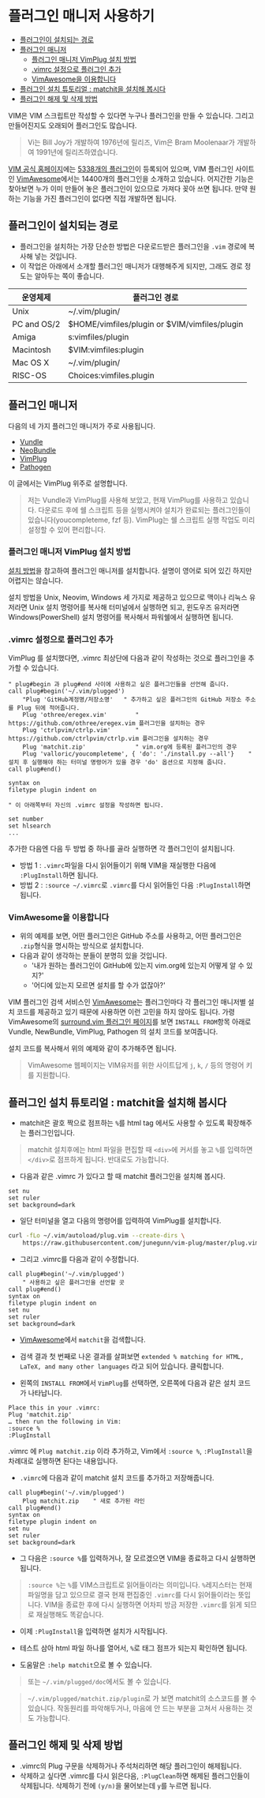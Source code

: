 # 플러그인 매니저 사용하기

* [플러그인이 설치되는 경로](#플러그인이-설치되는-경로)
* [플러그인 매니저](#플러그인-매니저)
    * [플러그인 매니저 VimPlug 설치 방법](#플러그인-매니저-vimplug-설치-방법)
    * [.vimrc 설정으로 플러그인 추가](#vimrc-설정으로-플러그인-추가)
    * [VimAwesome을 이용합니다](#vimawesome을-이용합니다)
* [플러그인 설치 튜토리얼 : matchit을 설치해 봅시다](#플러그인-설치-튜토리얼--matchit을-설치해-봅시다)
* [플러그인 해제 및 삭제 방법](#플러그인-해제-및-삭제-방법)

VIM은 VIM 스크립트만 작성할 수 있다면 누구나 플러그인을 만들 수 있습니다.
그리고 만들어진지도 오래되어 플러그인도 많습니다.

> Vi는 Bill Joy가 개발하여 1976년에 릴리즈, Vim은 Bram Moolenaar가 개발하여 1991년에 릴리즈하였습니다.

[VIM 공식 홈페이지](http://www.vim.org/)에는 [5338개의 플러그인](http://www.vim.org/scripts/script_search_results.php)이 등록되어 있으며,
VIM 플러그인 사이트인 [VimAwesome](http://vimawesome.com/)에서는 14400개의 플러그인을 소개하고 있습니다.
어지간한 기능은 찾아보면 누가 이미 만들어 놓은 플러그인이 있으므로 가져다 꽂아 쓰면 됩니다.
만약 원하는 기능을 가진 플러그인이 없다면 직접 개발하면 됩니다.

## 플러그인이 설치되는 경로

* 플러그인을 설치하는 가장 단순한 방법은 다운로드받은 플러그인을 `.vim` 경로에 복사해 넣는 것입니다.
* 이 작업은 아래에서 소개할 플러그인 매니저가 대행해주게 되지만, 그래도 경로 정도는 알아두는 쪽이 좋습니다.

운영체제    | 플러그인 경로
-------     | ----------------------------
Unix        | ~/.vim/plugin/
PC and OS/2 | $HOME/vimfiles/plugin or $VIM/vimfiles/plugin
Amiga       | s:vimfiles/plugin
Macintosh   | $VIM:vimfiles:plugin
Mac OS X    | ~/.vim/plugin/
RISC-OS     | Choices:vimfiles.plugin

## 플러그인 매니저

다음의 네 가지 플러그인 매니저가 주로 사용됩니다.

* [Vundle](https://github.com/VundleVim/Vundle.vim)
* [NeoBundle](https://github.com/Shougo/neobundle.vim)
* [VimPlug](https://github.com/junegunn/vim-plug)
* [Pathogen](https://github.com/tpope/vim-pathogen)

이 글에서는 VimPlug 위주로 설명합니다.

> 저는 Vundle과 VimPlug를 사용해 보았고, 현재 VimPlug를 사용하고 있습니다.
다운로드 후에 쉘 스크립트 등을 실행시켜야 설치가 완료되는 플러그인들이 있습니다(youcompleteme, fzf 등).
VimPlug는 쉘 스크립트 실행 작업도 미리 설정할 수 있어 편리합니다.

### 플러그인 매니저 VimPlug 설치 방법

[설치 방법](https://github.com/junegunn/vim-plug#installation)을 참고하여 플러그인 매니저를 설치합니다.
설명이 영어로 되어 있긴 하지만 어렵지는 않습니다.

설치 방법을 Unix, Neovim, Windows 세 가지로 제공하고 있으므로
맥이나 리눅스 유저라면 Unix 설치 명령어를 복사해 터미널에서 실행하면 되고,
윈도우즈 유저라면 Windows(PowerShell) 설치 명령어를 복사해서 파워쉘에서 실행하면 됩니다.

### .vimrc 설정으로 플러그인 추가

VimPlug 를 설치했다면, .vimrc 최상단에 다음과 같이 작성하는 것으로 플러그인을 추가할 수 있습니다.

```viml
" plug#begin 과 plug#end 사이에 사용하고 싶은 플러그인들을 선언해 줍니다.
call plug#begin('~/.vim/plugged')
    "Plug 'GitHub계정명/저장소명'   " 추가하고 싶은 플러그인의 GitHub 저장소 주소를 Plug 뒤에 적어줍니다.
    Plug 'othree/eregex.vim'        " https://github.com/othree/eregex.vim 플러그인을 설치하는 경우
    Plug 'ctrlpvim/ctrlp.vim'       " https://github.com/ctrlpvim/ctrlp.vim 플러그인을 설치하는 경우
    Plug 'matchit.zip'              " vim.org에 등록된 플러그인의 경우
    Plug 'valloric/youcompleteme', { 'do': './install.py --all'}    " 설치 후 실행해야 하는 터미널 명령어가 있을 경우 'do' 옵션으로 지정해 줍니다.
call plug#end()

syntax on
filetype plugin indent on

" 이 아래쪽부터 자신의 .vimrc 설정을 작성하면 됩니다.

set number
set hlsearch
...
```

추가한 다음엔 다음 두 방법 중 하나를 골라 실행하면 각 플러그인이 설치됩니다.
* 방법 1 : `.vimrc`파일을 다시 읽어들이기 위해 VIM을 재실행한 다음에 `:PlugInstall`하면 됩니다.
* 방법 2 : `:source ~/.vimrc`로 `.vimrc`를 다시 읽어들인 다음 `:PlugInstall`하면 됩니다.

### VimAwesome을 이용합니다

* 위의 예제를 보면, 어떤 플러그인은 GitHub 주소를 사용하고, 어떤 플러그인은 `.zip`형식을 명시하는 방식으로 설치합니다.
* 다음과 같이 생각하는 분들이 분명히 있을 것입니다.
    * '내가 원하는 플러그인이 GitHub에 있는지 vim.org에 있는지 어떻게 알 수 있지?' 
    * '어디에 있는지 모르면 설치를 할 수가 없잖아?'

VIM 플러그인 검색 서비스인 [VimAwesome](http://vimawesome.com/)는
플러그인마다 각 플러그인 매니저별 설치 코드를 제공하고 있기 때문에 사용하면 이런 고민을 하지 않아도 됩니다.
가령 VimAwesome의 [surround.vim 플러그인 페이지](http://vimawesome.com/plugin/surround-vim)를 보면
`INSTALL FROM`항목 아래로 Vundle, NewBundle, VimPlug, Pathogen 의 설치 코드를 보여줍니다.

설치 코드를 복사해서 위의 예제와 같이 추가해주면 됩니다.

> VimAwesome 웹페이지는 VIM유저를 위한 사이트답게 `j`, `k`, `/` 등의 명령어 키를 지원합니다.

## 플러그인 설치 튜토리얼 : matchit을 설치해 봅시다

* matchit은 괄호 짝으로 점프하는 `%`를 html tag 에서도 사용할 수 있도록 확장해주는 플러그인입니다.

> matchit 설치후에는 html 파일을 편집할 때 `<div>`에 커서를 놓고 `%`를 입력하면 `</div>`로 점프하게 됩니다. 반대로도 가능합니다.

* 다음과 같은 .vimrc 가 있다고 할 때 matchit 플러그인을 설치해 봅시다.

```viml
set nu
set ruler
set background=dark
```

* 일단 터미널을 열고 다음의 명령어를 입력하여 VimPlug를 설치합니다.

```sh
curl -fLo ~/.vim/autoload/plug.vim --create-dirs \
    https://raw.githubusercontent.com/junegunn/vim-plug/master/plug.vim
```

* 그리고 .vimrc를 다음과 같이 수정합니다.

```viml
call plug#begin('~/.vim/plugged')
    " 사용하고 싶은 플러그인을 선언할 곳
call plug#end()
syntax on
filetype plugin indent on
set nu
set ruler
set background=dark
```

* [VimAwesome](http://vimawesome.com/)에서 `matchit`을 검색합니다.

* 검색 결과 첫 번째로 나온 결과를 살펴보면 `extended % matching for HTML, LaTeX, and many other languages` 라고 되어 있습니다. 클릭합니다.

* 왼쪽의 `INSTALL FROM`에서 `VimPlug`를 선택하면, 오른쪽에 다음과 같은 설치 코드가 나타납니다.

```
Place this in your .vimrc:
Plug 'matchit.zip'
… then run the following in Vim:
:source %
:PlugInstall
```

.vimrc 에 `Plug matchit.zip` 이라 추가하고, Vim에서 `:source %`, `:PlugInstall`을 차례대로 실행하면 된다는 내용입니다.

* `.vimrc`에 다음과 같이 matchit 설치 코드를 추가하고 저장해줍니다.

```viml
call plug#begin('~/.vim/plugged')
    Plug matchit.zip    " 새로 추가된 라인
call plug#end()
syntax on
filetype plugin indent on
set nu
set ruler
set background=dark
```

* 그 다음은 `:source %`를 입력하거나, 잘 모르겠으면 VIM을 종료하고 다시 실행하면 됩니다.

> `:source %`는 `%`를 VIM스크립트로 읽어들이라는 의미입니다. `%`레지스터는 현재 파일명을 담고 있으므로 결국 현재 편집중인 `.vimrc`를 다시 읽어들이라는 뜻입니다.
> VIM을 종료한 후에 다시 실행하면 어차피 방금 저장한 `.vimrc`를 읽게 되므로 재실행해도 똑같습니다.

* 이제 `:PlugInstall`을 입력하면 설치가 시작됩니다.

* 테스트 삼아 html 파일 하나를 열어서, `%`로 태그 점프가 되는지 확인하면 됩니다.

* 도움말은 `:help matchit`으로 볼 수 있습니다.

> 또는 `~/.vim/plugged/doc`에서도 볼 수 있습니다.

> `~/.vim/plugged/matchit.zip/plugin`로 가 보면 matchit의 소스코드를 볼 수 있습니다. 작동원리를 파악해두거나, 마음에 안 드는 부분을 고쳐서 사용하는 것도 가능합니다.

## 플러그인 해제 및 삭제 방법

* .vimrc의 Plug 구문을 삭제하거나 주석처리하면 해당 플러그인이 해제됩니다.
* 삭제하고 싶다면 .vimrc를 다시 읽은다음, `:PlugClean`하면 해제된 플러그인들이 삭제됩니다. 삭제하기 전에 `(y/n)`을 물어보는데 `y`를 누르면 됩니다.
